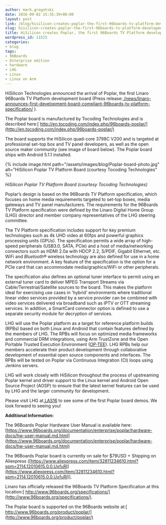 ```yaml
---
author: mark.gregotski
date: 2016-09-02 15:35:39+00:00
layout: post
link: /blog/hisilicon-creates-poplar-the-first-96boards-tv-platform-development-board/
slug: hisilicon-creates-poplar-the-first-96boards-tv-platform-development-board
title: HiSilicon creates Poplar, the first 96Boards TV Platform development board
wordpress_id: 11525
categories:
- blog
tags:
- 96Boards
- Enterprise edition
- hardware
- LHG
- Linux
- Linux on Arm
---
```


HiSilicon Technologies announced the arrival of Poplar, the first Linaro 96Boards TV Platform development board (Press release:[ /news/linaro-announces-first-development-board-compliant-96boards-tv-platform-specification/](/news/linaro-announces-first-development-board-compliant-96boards-tv-platform-specification/) ).

The Poplar board is manufactured by Tocoding Technologies and is described here:[ http://en.tocoding.com/index.php/96boards-poplar/](http://en.tocoding.com/index.php/96boards-poplar/)

The board supports the HiSilicon quad-core 3798C V200 and is targeted at professional set-top box and TV panel developers, as well as the open source maker community (see image of board below). The Poplar board ships with Android 5.1.1 installed.

{% include image.html path="/assets/images/blog/Poplar-board-photo.jpg" alt="HiSilicon Poplar TV Platform Board (courtesy Tocoding Technologies" %}

_HiSilicon Poplar TV Platform Board (courtesy Tocoding Technologies)_

Poplar’s design is based on the 96Boards TV Platform specification, which focuses on home media requirements targeted to set-top boxes, media gateways and TV panel manufacturers. The requirements for the 96Boards TV Platform specification were defined by the Linaro Digital Home Group (LHG) director and member company representatives of the LHG steering committee.

The TV Platform specification includes support for key premium technologies such as 4k UHD video at 60fps and powerful graphics processing units (GPUs). The specification permits a wide array of high-speed peripherals (USB3.0, SATA, PCIe) and a host of media/networking connectors such as HDMI 2.0a with HDCP 2.2, S/PDIF, Gigabit Ethernet, etc. WiFi and _Bluetooth_® wireless technology are also defined for use in a home network environment. A key feature of the specification is the option for a PCIe card that can accommodate media/graphics/WiFi or other peripherals.

The specification also defines an optional tuner interface to permit using an external tuner card to deliver MPEG Transport Streams via Cable/Terrestrial/Satellite sources to the board. This makes the platform ideal for exercising use cases in 'hybrid' environments where traditional linear video services provided by a service provider can be combined with video services delivered via broadband such as IPTV or OTT streaming services. In addition, a SmartCard connector option is defined to use a separate security module for decryption of services.

LHG will use the Poplar platform as a target for reference platform builds (RPBs) based on both Linux and Android that contain features defined by the members of LHG. The RPBs will focus on optimized media frameworks and commercial DRM integrations, using Arm TrustZone and the Open Portable Trusted Execution Environment ([OP-TEE](https://github.com/OP-TEE/)). LHG RPBs help our members accelerate their product development through collaborative development of essential open source components and interfaces. The RPBs will be tested on Poplar via Continuous Integration (CI) loops using Jenkins servers.

LHG will work closely with HiSilicon throughout the process of upstreaming Poplar kernel and driver support to the Linux kernel and Android Open Source Project (AOSP) to ensure that the latest kernel features can be used by LHG and the larger community for development.

Please visit LHG at[ LAS16](https://connect.linaro.org/las16/) to see some of the first Poplar board demos. We look forward to seeing you!

**Additional Information:**

The 96Boards Poplar Hardware User Manual is available here:[https://www.96boards.org/documentation/enterprise/poplar/hardware-docs/hw-user-manual.md.html](https://www.96boards.org/documentation/enterprise/poplar/hardware-docs/hw-user-manual.md.html)

The 96Boards Poplar board is currently on sale for $79USD + Shipping on Aliexpress ([https://www.aliexpress.com/item/32811234610.html?spm=2114.12010615.0.0.UxfuRI](https://www.aliexpress.com/item/32811234610.html?spm=2114.12010615.0.0.UxfuRI)).

Linaro has officially released the 96Boards TV Platform Specification at this location:[ http://www.96boards.org/specifications/](http://www.96boards.org/specifications/).

The Poplar board is supported on the 96Boards website at:[ http://www.96boards.org/product/poplar/](http://www.96boards.org/product/poplar/)
